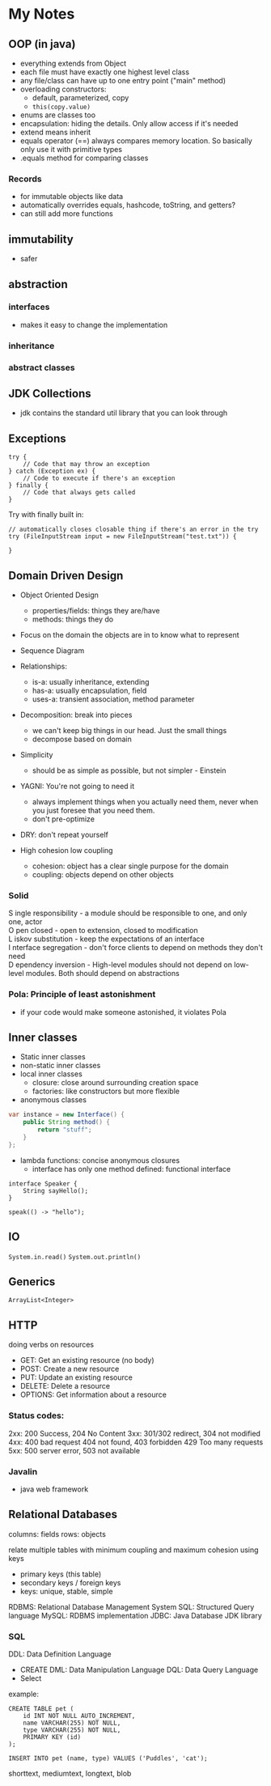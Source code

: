 # My Notes

## OOP (in java)
- everything extends from Object
- each file must have exactly one highest level class
- any file/class can have up to one entry point ("main" method)
- overloading constructors:
  - default, parameterized, copy
  - `this(copy.value)`
- enums are classes too
- encapsulation: hiding the details. Only allow access if it's needed
- extend means inherit
- equals operator (==) always compares memory location. So basically only use it with primitive types
- .equals method for comparing classes

### Records
- for immutable objects like data
- automatically overrides equals, hashcode, toString, and getters?
- can still add more functions

## immutability
- safer

## abstraction

### interfaces
- makes it easy to change the implementation

### inheritance

### abstract classes

## JDK Collections
- jdk contains the standard util library that you can look through

## Exceptions
```
try {
    // Code that may throw an exception
} catch (Exception ex) {
    // Code to execute if there's an exception
} finally {
    // Code that always gets called
}
```
Try with finally built in:
```
// automatically closes closable thing if there's an error in the try
try (FileInputStream input = new FileInputStream("test.txt")) {
    
}
```
## Domain Driven Design
- Object Oriented Design
  - properties/fields: things they are/have
  - methods: things they do

- Focus on the domain the objects are in to know what to represent
- Sequence Diagram

- Relationships:
  - is-a: usually inheritance, extending
  - has-a: usually encapsulation, field
  - uses-a: transient association, method parameter

- Decomposition: break into pieces
  - we can't keep big things in our head. Just the small things
  - decompose based on domain

- Simplicity
  - should be as simple as possible, but not simpler - Einstein

- YAGNI: You're not going to need it
  - always implement things when you actually need them, never when you just foresee that you need them.
  - don't pre-optimize

- DRY: don't repeat yourself

- High cohesion low coupling
  - cohesion: object has a clear single purpose for the domain
  - coupling: objects depend on other objects

### Solid

S ingle responsibility - a module should be responsible to one, and only one, actor\
O pen closed - open to extension, closed to modification\
L iskov substitution - keep the expectations of an interface\
I nterface segregation - don't force clients to depend on methods they don't need\
D ependency inversion - High-level modules should not depend on low-level modules. Both should depend on abstractions

### Pola: Principle of least astonishment
- if your code would make someone astonished, it violates Pola

## Inner classes

- Static inner classes
- non-static inner classes
- local inner classes
  - closure: close around surrounding creation space
  - factories: like constructors but more flexible
- anonymous classes
```java
var instance = new Interface() {
    public String method() {
        return "stuff";
    }
};
```
- lambda functions: concise anonymous closures
  - interface has only one method defined: functional interface
```
interface Speaker {
    String sayHello();
}

speak(() -> "hello");
```

## IO
`System.in.read()`
`System.out.println()`

## Generics
`ArrayList<Integer>`

## HTTP
doing verbs on resources
- GET: Get an existing resource (no body)
- POST: Create a new resource
- PUT: Update an existing resource
- DELETE: Delete a resource
- OPTIONS: Get information about a resource

### Status codes:
2xx: 200 Success, 204 No Content
3xx: 301/302 redirect, 304 not modified
4xx: 400 bad request
     404 not found, 403 forbidden
     429 Too many requests
5xx: 500 server error, 503 not available

### Javalin
- java web framework

## Relational Databases
columns: fields
rows: objects

relate multiple tables with minimum coupling and maximum cohesion using keys
- primary keys (this table)
- secondary keys / foreign keys
- keys: unique, stable, simple

RDBMS: Relational Database Management System
SQL: Structured Query language
MySQL: RDBMS implementation
JDBC: Java Database JDK library

### SQL
DDL: Data Definition Language
- CREATE
DML: Data Manipulation Language
DQL: Data Query Language
- Select

example:
```
CREATE TABLE pet (
    id INT NOT NULL AUTO_INCREMENT,
    name VARCHAR(255) NOT NULL,
    type VARCHAR(255) NOT NULL,
    PRIMARY KEY (id)
);

INSERT INTO pet (name, type) VALUES ('Puddles', 'cat');
```

shorttext, mediumtext, longtext, blob
